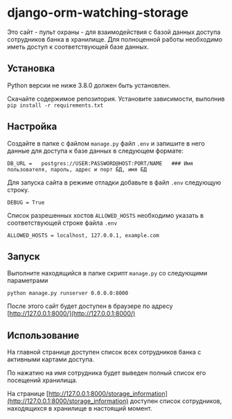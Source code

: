 # django-orm-watching-storage

Это сайт - пульт охраны - для взаимодействия с базой данных доступа сотрудников банка в хранилище. Для полноценной работы необходимо иметь доступ к соответствующей базе данных.

## Установка

Python версии не ниже 3.8.0 должен быть установлен.

Скачайте содержимое репозитория. Установите зависимости, выполнив `pip install -r requirements.txt`

## Настройка

Создайте в папке с файлом `manage.py` файл `.env` и запишите в него данные для доступа к базе данных в следующем формате:

    DB_URL =   postgres://USER:PASSWORD@HOST:PORT/NAME   ### Имя пользователя, пароль, адрес и порт БД, имя БД

Для запуска сайта в режиме отладки добавьте в файл `.env` следующую строку.

    DEBUG = True
    
Список разрешенных хостов `ALLOWED_HOSTS` необходимо указать в соответствующей строке файла `.env`

    ALLOWED_HOSTS = localhost, 127.0.0.1, example.com

## Запуск

Выполните находящийся в папке скрипт `manage.py` со следующими параметрами

`python manage.py runserver 0.0.0.0:8000`

После этого сайт будет доступен в браузере по адресу [http://127.0.0.1:8000/](http://127.0.0.1:8000/)

## Использование

На главной странице доступен список всех сотрудников банка с активными картами доступа.

По нажатию на имя сотрудника будет выведен полный список его посещений хранилища.

На странице [http://127.0.0.1:8000/storage_information](http://127.0.0.1:8000/storage_information) доступен список сотрудников, находящихся в хранилище в настоящий момент.

